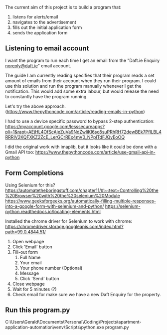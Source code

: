 The current aim of this project is to build a program that:
1. listens for alerts/email
1. navigates to the advertisement
1. fills out the initial application form
1. sends the application form

## Listening to email account
I want the program to run each time I get an email from the "Daft.ie Enquiry <noreply@daft.ie>" email account.

The guide I am currently reading specifies that their program reads a set amount of emails from their account when they run their program. I could use this solution and run the program manually whenever I get the notification. This would add some extra labour, but would release the need to constantly have the program running.

Let's try the above approach. (https://www.thepythoncode.com/article/reading-emails-in-python)

I had to use a device specific password to bypass 2-step authentication: https://myaccount.google.com/lesssecureapps?pli=1&rapt=AEjHL4OfScAjeZuVa9NdZwliKl6so5suPRhRH72dewBEk7PflLBL4RRRIV2KQFXKZ2ZcE_LerGCrREx4mV0_NPplTdFJQvEoOQ

I did the original work with imaplib, but it looks like it could be done with a Gmail API too: https://www.thepythoncode.com/article/use-gmail-api-in-python

## Form Completions
Using Selenium for this? https://automatetheboringstuff.com/chapter11/#:~:text=Controlling%20the%20Browser%20with%20the%20selenium%20Module
https://www.geeksforgeeks.org/automatically-filling-multiple-responses-into-a-google-form-with-selenium-and-python/
https://selenium-python.readthedocs.io/locating-elements.html

Installed the chrome driver for Selenium to work with chrome: https://chromedriver.storage.googleapis.com/index.html?path=99.0.4844.51/
1. Open webpage
1. Click 'Email' button
1. Fill-out form
    1. Full Name
    1. Your email
    1. Your phone number (Optional)
    1. Message
    1. Click 'Send' button
1. Close webpage
1. Wait for 5 minutes (?)
1. Check email for make sure we have a new Daft Enquiry for the property.

## Run this program.py
C:\Users\Gerald\Documents\Personal\Coding\Projects\apartment-application-automation\venv\Scripts\python.exe program.py
